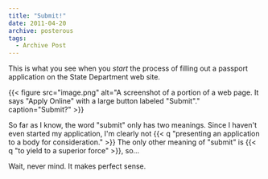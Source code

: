 ```yaml
---
title: "Submit!"
date: 2011-04-20
archive: posterous
tags: 
  - Archive Post
---
```


This is what you see when you *start* the process of filling out a passport application on the State Department web site. 

{{< figure 
	src="image.png" 
	alt="A screenshot of a portion of a web page. It says \"Apply Online\" with a large button labeled \"Submit\"." 
	caption="Submit?" >}}


So far as I know, the word "submit" only has two meanings. Since I haven't even started my application, I'm clearly not {{< q "presenting an application to a body for consideration." >}} The only other meaning of "submit" is {{< q "to yield to a superior force" >}}, so…

Wait, never mind. It makes perfect sense.


